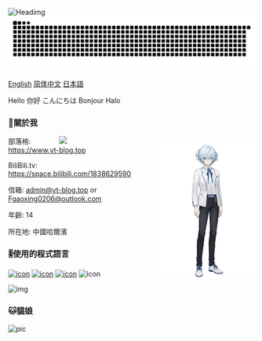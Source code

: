 ![Headimg](https://github.com/Fgaoxing/Fgaoxing/assets/92655031/1cba8644-c53c-44b7-a7f1-7bd72cfd0e16)
<picture>
  <source media="(prefers-color-scheme: dark)" srcset="https://github.com/Fgaoxing/Fgaoxing/raw/main/github-snake-dark.svg">
  <source media="(prefers-color-scheme: light)" srcset="https://github.com/Fgaoxing/Fgaoxing/raw/main/github-snake.svg">
  <img src="https://github.com/Fgaoxing/Fgaoxing/raw/main/github-snake.svg">
</picture>

[English](https://github.com/Fgaoxing) [简体中文](https://github.com/Fgaoxing/Fgaoxing/blob/main/README_zh-Hans.md) [日本語](https://github.com/Fgaoxing/Fgaoxing/blob/main/README_jp.md)

Hello 你好 こんにちは Bonjour Halo

### 👦關於我
<a href="#">
  <img align="right" src="https://github-readme-stats.yt-blog.top/api?username=Fgaoxing&show_icons=true&show=reviews,discussions_started,discussions_answered,prs_merged,prs_merged_percentage&include_all_commits=true&rank_icon=percentile"  width="400px" />
  <img align="right" src="https://github.com/Fgaoxing/Fgaoxing/raw/main/myself/透明背景立绘.png" width="200px" />
</a>

部落格: https://www.yt-blog.top

BiliBili.tv: https://space.bilibili.com/1838629590

信箱: admin@yt-blog.top or Fgaoxing0206@outlook.com

年齡: 14

所在地: 中國哈爾濱

### 🎚️使用的程式語言
[![icon](https://img.shields.io/badge/-Python-3e74a2?style=flat-square&logo=Python&logoColor=fff)](https://www.python.org/) [![icon](https://img.shields.io/badge/-Go-00add8?style=flat-square&logo=Go&logoColor=fff)](https://go.dev/)  [![icon](https://img.shields.io/badge/-Node.js-339933?style=flat-square&logo=Node.js&logoColor=fff)](https://nodejs.org/) ![icon](https://img.shields.io/badge/-Javascript-F7DF1E?style=flat-square&logo=Javascript&logoColor=000)

![img](https://github-readme-stats.yt-blog.top/api/top-langs/?username=Fgaoxing&layout=compact)

### 🐱貓娘
![pic](https://api.suyanw.cn/api/mao/)
